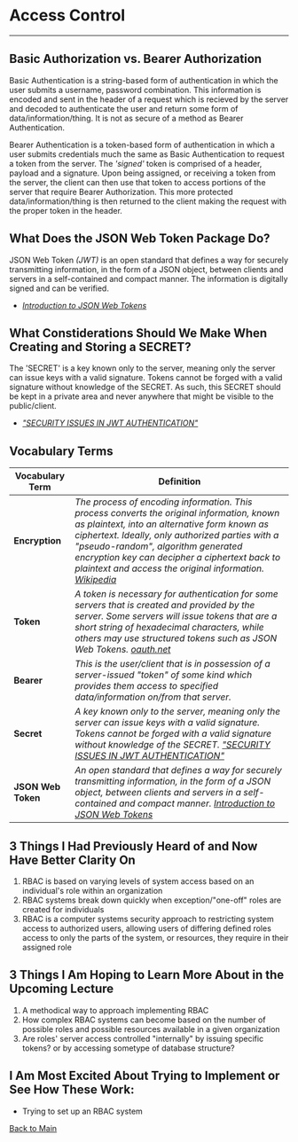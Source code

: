 # Access Control
---

## Basic Authorization vs. Bearer Authorization

Basic Authentication is a string-based form of authentication in which the user submits a username, password combination. This information is encoded and sent in the header of a request which is recieved by the server and decoded to authenticate the user and return some form of data/information/thing. It is not as secure of a method as Bearer Authentication. 

Bearer Authentication is a token-based form of authentication in which a user submits credentials much the same as Basic Authentication to request a token from the server. The *'signed'* token is comprised of a header, payload and a signature. Upon being assigned, or receiving a token from the server, the client can then use that token to access portions of the server that require Bearer Authorization. This more protected data/information/thing is then returned to the client making the request with the proper token in the header. 

## What Does the JSON Web Token Package Do?

JSON Web Token *(JWT)* is an open standard that defines a way for securely transmitting information, in the form of a JSON object, between clients and servers in a self-contained and compact manner. The information is digitally signed and can be verified.

- [*Introduction to JSON Web Tokens*](https://jwt.io/introduction)

## What Constiderations Should We Make When Creating and Storing a SECRET?

The 'SECRET' is a key known only to the server, meaning only the server can issue keys with a valid signature. Tokens cannot be forged with a valid signature without knowledge of the SECRET. As such, this SECRET should be kept in a private area and never anywhere that might be visible to the public/client.

- [*"SECURITY ISSUES IN JWT AUTHENTICATION"*](https://www.softwaresecured.com/security-issues-jwt-authentication/)

## Vocabulary Terms
| **Vocabulary Term** | **Definition** |
| --- | --- |
| **Encryption** | *The process of encoding information. This process converts the original information, known as plaintext, into an alternative form known as ciphertext. Ideally, only authorized parties with a "pseudo-random", algorithm generated encryption key can decipher a ciphertext back to plaintext and access the original information.* [*Wikipedia*](https://en.wikipedia.org/wiki/Encryption) |
| **Token** | *A token is necessary for authentication for some servers that is created and provided by the server. Some servers will issue tokens that are a short string of hexadecimal characters, while others may use structured tokens such as JSON Web Tokens.* [*oauth.net*](https://oauth.net/2/bearer-tokens/) |
| **Bearer** | *This is the user/client that is in possession of a server-issued "token" of some kind which provides them access to specified data/information on/from that server.* |
| **Secret** | *A key known only to the server, meaning only the server can issue keys with a valid signature. Tokens cannot be forged with a valid signature without knowledge of the SECRET.* [*"SECURITY ISSUES IN JWT AUTHENTICATION"*](https://www.softwaresecured.com/security-issues-jwt-authentication/) |
| **JSON Web Token** | *An open standard that defines a way for securely transmitting information, in the form of a JSON object, between clients and servers in a self-contained and compact manner.* [*Introduction to JSON Web Tokens*](https://jwt.io/introduction) |


## 3 Things I Had Previously Heard of and Now Have Better Clarity On

1. RBAC is based on varying levels of system access based on an individual's role within an organization
1. RBAC systems break down quickly when exception/"one-off" roles are created for individuals
1. RBAC is a computer systems security approach to restricting system access to authorized users, allowing users of differing defined roles access to only the parts of the system, or resources, they require in their assigned role

## 3 Things I Am Hoping to Learn More About in the Upcoming Lecture

1. A methodical way to approach implementing RBAC
1. How complex RBAC systems can become based on the number of possible roles and possible resources available in a given organization
1. Are roles' server access controlled "internally" by issuing specific tokens? or by accessing sometype of database structure?

## I Am Most Excited About Trying to Implement or See How These Work:

- Trying to set up an RBAC system

[Back to Main](../README.md)
